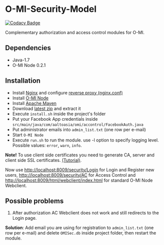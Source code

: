 # O-MI-Security-Model

[![Codacy Badge](https://api.codacy.com/project/badge/Grade/3c9b940c31e445ed87d4cb0113e8c4d2)](https://www.codacy.com/app/TK009/O-MI-Security-Model?utm_source=github.com&utm_medium=referral&utm_content=filiroman/O-MI-Security-Model&utm_campaign=badger)

Complementary authorization and access control modules for O-MI.

Dependencies
------------
- Java-1.7
- O-MI Node 0.2.1

Installation
--------------
- Install [Nginx](http://nginx.org/en/) and configure [reverse proxy (nginx.conf)](https://github.com/filiroman/O-MI-Security-Model/blob/master/nginx_config/nginx.conf)
- Install [O-MI Node](https://github.com/AaltoAsia/O-MI)
- Install [Apache Maven](https://maven.apache.org/)
- Download [latest zip](https://github.com/filiroman/O-MI-Security-Model/archive/master.zip) and extract it
- Execute `install.sh` inside the project's folder
- Put your Facebook App credentials inside `src/main/java/com/aaltoasia/omi/accontrol/FacebookAuth.java`
- Put administrator emails into `admin_list.txt` (one row per e-mail)
- Start `O-MI Node`
- Execute `run.sh` to run the module. use -l option to specify logging level. Possible values: `error`, `warn`, `info`.

**Note!** To use client side certificates you need to generate CA, server and client side SSL certificates. [(Tutorial)](https://gist.github.com/mtigas/952344).

Now use [http://localhost:8009/security/Login](https://localhost/security/Login) for Login and Register new users, [http://localhost:8009/security/AC](https://localhost/security/AC) for Access Control and [http://localhost:8009/html/webclient/index.html](https://localhost/html/webclient/index.html) for standard O-MI Node Webclient.


Possible problems
--------------
1. After authorization AC Webclient does not work and still redirects to the Login page.

**Solution**: Add email you are using for registration to `admin_list.txt` (one row per e-mail) and delete `OMISec.db` inside project folder, then restart the module.
